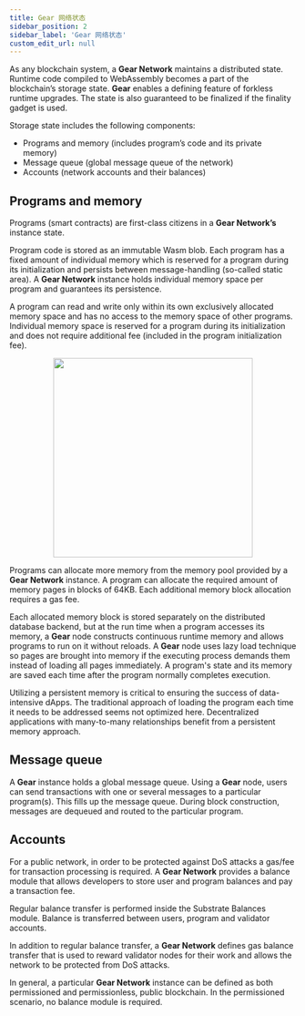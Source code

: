 ```yaml
---
title: Gear 网络状态
sidebar_position: 2
sidebar_label: 'Gear 网络状态'
custom_edit_url: null
---
```


As any blockchain system, a **Gear Network** maintains a distributed state. Runtime code compiled to WebAssembly becomes a part of the blockchain’s storage state. **Gear** enables a defining feature of forkless runtime upgrades. The state is also guaranteed to be finalized if the finality gadget is used.

Storage state includes the following components:
- Programs and memory (includes program’s code and its private memory)
- Message queue (global message queue of the network)
- Accounts (network accounts and their balances)

## Programs and memory

Programs (smart contracts) are first-class citizens in a **Gear Network’s** instance state.

Program code is stored as an immutable Wasm blob. Each program has a fixed amount of individual memory which is reserved for a program during its initialization and persists between message-handling (so-called static area). A **Gear Network** instance holds individual memory space per program and guarantees its persistence.

A program can read and write only within its own exclusively allocated memory space and has no access to the memory space of other programs. Individual memory space is reserved for a program during its initialization and does not require additional fee (included in the program initialization fee).

<center><img src="../img/memory.jpg" width="350" /></center>

Programs can allocate more memory from the memory pool provided by a **Gear Network** instance. A program can allocate the required amount of memory pages in blocks of 64KB. Each additional memory block allocation requires a gas fee.

Each allocated memory block is stored separately on the distributed database backend, but at the run time when a program accesses its memory, a **Gear** node constructs continuous runtime memory and allows programs to run on it without reloads. A **Gear** node uses lazy load technique so pages are brought into memory if the executing process demands them instead of loading all pages immediately. A program's state and its memory are saved each time after the program normally completes execution.

Utilizing a persistent memory is critical to ensuring the success of data-intensive dApps. The traditional approach of loading the program each time it needs to be addressed seems not optimized here. Decentralized applications with many-to-many relationships benefit from a persistent memory approach.

## Message queue

A **Gear** instance holds a global message queue. Using a **Gear** node, users can send transactions with one or several messages to a particular program(s). This fills up the message queue. During block construction, messages are dequeued and routed to the particular program.

## Accounts

For a public network, in order to be protected against DoS attacks a gas/fee for transaction processing is required. A **Gear Network** provides a balance module that allows developers to store user and program balances and pay a transaction fee.

Regular balance transfer is performed inside the Substrate Balances module. Balance is transferred between users, program and validator accounts.

In addition to regular balance transfer, a **Gear Network** defines gas balance transfer that is used to reward validator nodes for their work and allows the network to be protected from DoS attacks.

In general, a particular **Gear Network** instance can be defined as both permissioned and permissionless, public blockchain. In the permissioned scenario, no balance module is required.
